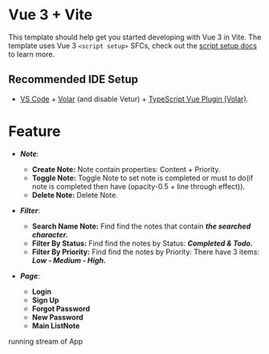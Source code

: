 # Vue 3 + Vite

This template should help get you started developing with Vue 3 in Vite. The template uses Vue 3 `<script setup>` SFCs, check out the [script setup docs](https://v3.vuejs.org/api/sfc-script-setup.html#sfc-script-setup) to learn more.

## Recommended IDE Setup

- [VS Code](https://code.visualstudio.com/) + [Volar](https://marketplace.visualstudio.com/items?itemName=Vue.volar) (and disable Vetur) + [TypeScript Vue Plugin (Volar)](https://marketplace.visualstudio.com/items?itemName=Vue.vscode-typescript-vue-plugin).




# **Feature**

- ***Note***: 
  - **Create Note:** Note contain properties: Content + Priority.
  - **Toggle Note:** Toggle Note to set note is completed or must to do(if note is completed then have (opacity-0.5 + line through effect)).
  - **Delete Note:** Delete Note.
  
- ***Filter***: 
  - **Search Name Note:** Find find the notes that contain ***the searched character.*** 
  - **Filter By Status:** Find find the notes by Status: ***Completed & Todo.***
  - **Filter By Priority:** Find find the notes by Priority: There have 3 items: ***Low - Medium - High.***
  
- ***Page***: 
  - **Login**
  - **Sign Up**
  - **Forgot Password**
  - **New Password**
  - **Main ListNote**


running stream of App
